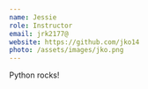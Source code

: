```yaml
---
name: Jessie
role: Instructor
email: jrk2177@
website: https://github.com/jko14
photo: /assets/images/jko.png
---
```

Python rocks!

